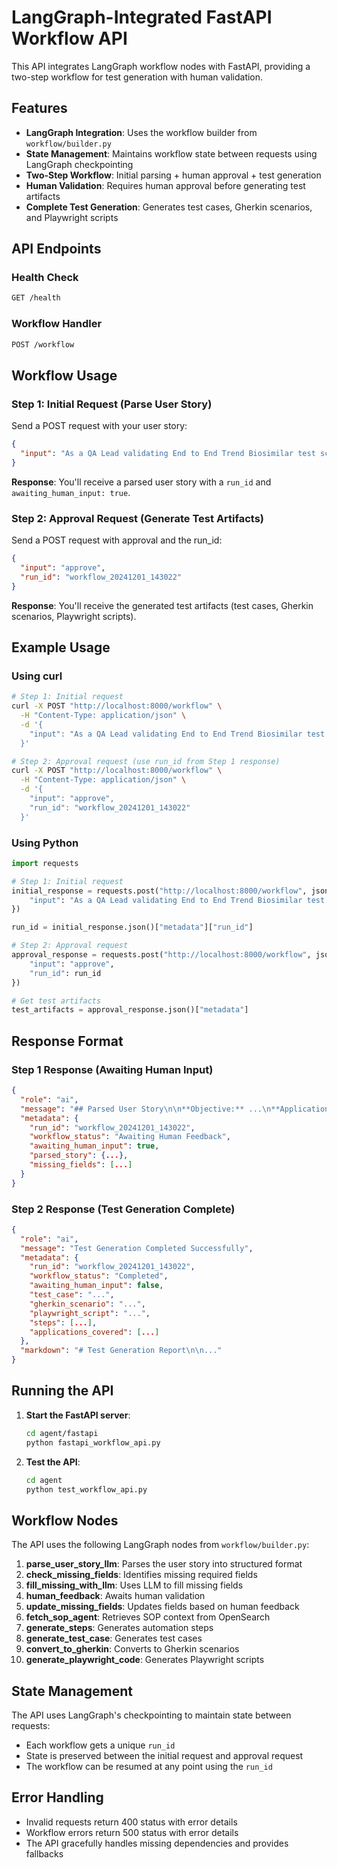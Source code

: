# LangGraph-Integrated FastAPI Workflow API

This API integrates LangGraph workflow nodes with FastAPI, providing a two-step workflow for test generation with human validation.

## Features

- **LangGraph Integration**: Uses the workflow builder from `workflow/builder.py`
- **State Management**: Maintains workflow state between requests using LangGraph checkpointing
- **Two-Step Workflow**: Initial parsing + human approval + test generation
- **Human Validation**: Requires human approval before generating test artifacts
- **Complete Test Generation**: Generates test cases, Gherkin scenarios, and Playwright scripts

## API Endpoints

### Health Check
```bash
GET /health
```

### Workflow Handler
```bash
POST /workflow
```

## Workflow Usage

### Step 1: Initial Request (Parse User Story)

Send a POST request with your user story:

```json
{
  "input": "As a QA Lead validating End to End Trend Biosimilar test scenarios for Direct Patient Fax Referral workflow, I need to simulate the end-to-end journey of a dummy fax referral being ingested to the point of completing Order Scheduling So that I can validate the complete workflow across the interconnected applications User Interfaces and Backend Databases from starting with fax ingestion, Intake, Clearance, RxProcessing, and completing CRM Order Scheduling. Inputs for Test Data (General): Channel: FAX, Therapy Type: HUMA, Order: New Referral, Patient Type: Direct. Inputs for Intake Application: Common Intake ID from file: <To be provided for TC>, Therapy Type: HUMA, Drug Name: HUMIRA 40 MG/0.4 ML PEN 2'S (NDC: 00074055402), Place Of Service: Clinic (Optional), Service Branch (SB Code): 555, Team: ARTH MHS (Auto-populated). Inputs for Clearance Application: Direct Patient Id from File:<To be provided for TC>, Place of Service ID: 12, BIN: 610144, PCN: D0TEST (0-Zero), Group Number: RTA, Cardholder ID: 555123123, Person Code: 01/ 001, Insurance Effective Date: TODAY'S DATE, Relationship: 1-self, Drug Checkbox: Should be checked/ enabled, Payer ID: 71504 (Select from Drop down suggestion), Co-Pay: P. Input for RxP Application: DAW Code: 0, Prescribed Drug: HUMIRA 40 MG/0.4 ML PEN 2'S (NDC: 00074055402), Common SIG: INJECT 40 MG (0.8 ML) UNDER THE SKIN EVERY 14 DAYS, Prescribed Quantity: 1, Day's Supply: 14, Doses: 1, Refills Authorized: 1."
}
```

**Response**: You'll receive a parsed user story with a `run_id` and `awaiting_human_input: true`.

### Step 2: Approval Request (Generate Test Artifacts)

Send a POST request with approval and the run_id:

```json
{
  "input": "approve",
  "run_id": "workflow_20241201_143022"
}
```

**Response**: You'll receive the generated test artifacts (test cases, Gherkin scenarios, Playwright scripts).

## Example Usage

### Using curl

```bash
# Step 1: Initial request
curl -X POST "http://localhost:8000/workflow" \
  -H "Content-Type: application/json" \
  -d '{
    "input": "As a QA Lead validating End to End Trend Biosimilar test scenarios..."
  }'

# Step 2: Approval request (use run_id from Step 1 response)
curl -X POST "http://localhost:8000/workflow" \
  -H "Content-Type: application/json" \
  -d '{
    "input": "approve",
    "run_id": "workflow_20241201_143022"
  }'
```

### Using Python

```python
import requests

# Step 1: Initial request
initial_response = requests.post("http://localhost:8000/workflow", json={
    "input": "As a QA Lead validating End to End Trend Biosimilar test scenarios..."
})

run_id = initial_response.json()["metadata"]["run_id"]

# Step 2: Approval request
approval_response = requests.post("http://localhost:8000/workflow", json={
    "input": "approve",
    "run_id": run_id
})

# Get test artifacts
test_artifacts = approval_response.json()["metadata"]
```

## Response Format

### Step 1 Response (Awaiting Human Input)
```json
{
  "role": "ai",
  "message": "## Parsed User Story\n\n**Objective:** ...\n**Applications Involved:** ...\n...",
  "metadata": {
    "run_id": "workflow_20241201_143022",
    "workflow_status": "Awaiting Human Feedback",
    "awaiting_human_input": true,
    "parsed_story": {...},
    "missing_fields": [...]
  }
}
```

### Step 2 Response (Test Generation Complete)
```json
{
  "role": "ai",
  "message": "Test Generation Completed Successfully",
  "metadata": {
    "run_id": "workflow_20241201_143022",
    "workflow_status": "Completed",
    "awaiting_human_input": false,
    "test_case": "...",
    "gherkin_scenario": "...",
    "playwright_script": "...",
    "steps": [...],
    "applications_covered": [...]
  },
  "markdown": "# Test Generation Report\n\n..."
}
```

## Running the API

1. **Start the FastAPI server**:
   ```bash
   cd agent/fastapi
   python fastapi_workflow_api.py
   ```

2. **Test the API**:
   ```bash
   cd agent
   python test_workflow_api.py
   ```

## Workflow Nodes

The API uses the following LangGraph nodes from `workflow/builder.py`:

1. **parse_user_story_llm**: Parses the user story into structured format
2. **check_missing_fields**: Identifies missing required fields
3. **fill_missing_with_llm**: Uses LLM to fill missing fields
4. **human_feedback**: Awaits human validation
5. **update_missing_fields**: Updates fields based on human feedback
6. **fetch_sop_agent**: Retrieves SOP context from OpenSearch
7. **generate_steps**: Generates automation steps
8. **generate_test_case**: Generates test cases
9. **convert_to_gherkin**: Converts to Gherkin scenarios
10. **generate_playwright_code**: Generates Playwright scripts

## State Management

The API uses LangGraph's checkpointing to maintain state between requests:
- Each workflow gets a unique `run_id`
- State is preserved between the initial request and approval request
- The workflow can be resumed at any point using the `run_id`

## Error Handling

- Invalid requests return 400 status with error details
- Workflow errors return 500 status with error details
- The API gracefully handles missing dependencies and provides fallbacks

